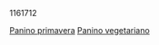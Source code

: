1161712

<a href="panini/primavera.md">Panino primavera</a>
<a href="panini/vegetariano.md">Panino vegetariano</a>
